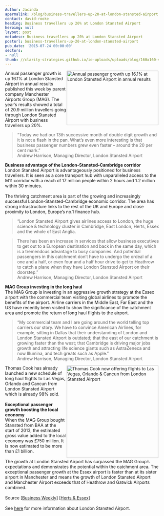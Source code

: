 ```yaml
---
Author: Jacinda
apermalink: /blog/business-travellers-up-20-at-london-stansted-airport
contact: david-rooke
heading: Business travellers up 20% at London Stansted Airport
heroimg: null
layout: post
metadesc: Business travellers up 20% at London Stansted Airport
posturl: business-travellers-up-20-at-london-stansted-airport
pub_date: '2015-07-24 00:00:00'
sectors:
- null
thumb: //clarity-strategies.github.io/ie-uploads/uploads/blog/160x160-stansted-check-in-passengers_640.jpg
---
```


<p><img alt='Annual passenger growth up 16.1% at London Stansted Airport in annual results' src='//clarity-strategies.github.io/ie-uploads/uploads/blog/Stansted_300px.jpg' style='float:right; height:178px; margin-left:2px; margin-right:2px; width:300px'/>Annual passenger growth is up 16.1% at London Stansted Airport in annual results published this week by parent company Manchester Airports Group (MAG). The year’s results showed a total of 20.9 million travellers going through London Stansted Airport with business travellers up 20%.</p><blockquote><p>“Today we had our 13th successive month of double digit growth and it is not a flash in the pan. What’s even more interesting is that business passenger numbers grew even faster – around the 20 per cent mark.”<br/>Andrew Harrison, Managing Director, London Stansted Airport</p></blockquote><p><strong>Business advantage of the London-Stansted-Cambridge corridor</strong><br/>London Stansted Airport is advantageously positioned for business travellers. It is seen as a core transport hub with unparalleled access to the M11 corridor with a reach of 17 million people within 2 hours and 1.2 million within 30 minutes.<br/><br/>The thriving catchment area is part of the growing and increasingly successful London-Stansted-Cambridge economic corridor. The area has strong infrastructure links to the rest of the UK and Europe and close proximity to London, Europe’s no.1 finance hub.</p><blockquote><p>“London Stansted Airport gives airlines access to London, the huge science &amp; technology cluster in Cambridge, East London, Herts, Essex and the whole of East Anglia.</p></blockquote><blockquote>There has been an increase in services that allow business executives to get out to a European destination and back in the same day, which is a tremendous advantage to busy companies. And potential passengers in this catchment don’t have to undergo the ordeal of a one and a half, or even four and a half hour drive to get to Heathrow to catch a plane when they have London Stansted Airport on their doorstep.”<br/>Andrew Harrison, Managing Director, London Stansted Airport</blockquote><p><strong>MAG Group investing in the long haul</strong><br/>The MAG Group is investing in an aggressive growth strategy at the Essex airport with the commercial team visiting global airlines to promote the benefits of the airport. Airline carriers in the Middle East, Far East and the US have recently been visited to show the significance of the catchment area and promote the return of long haul flights to the airport.</p><blockquote><p>“My commercial team and I are going around the world telling top carriers our story. We have to convince American Airlines, for example, sitting in Dallas that their understanding of London and London Stansted Airport is outdated; that the east of our catchment is growing faster than the west; that Cambridge is driving major jobs growth and attracting life science giants such as AstraZeneca and now Illumina, and tech greats such as Apple.”<br/>Andrew Harrison, Managing Director, London Stansted Airport</p></blockquote><p><img alt='Thomas Cook now offering flights to Las Vegas, Orlando &amp; Cancun from London Stansted Airport' src='//clarity-strategies.github.io/ie-uploads/uploads/blog/Nyny_300.jpg' style='float:right; height:303px; margin-left:2px; margin-right:2px; width:300px'/></p><p>Thomas Cook has already launched a new schedule of long haul flights to Las Vegas, Orlando and Cancun from London Stansted Airport which is already 98% sold.<br/><br/><strong>Exceptional passenger growth boosting the local economy</strong><br/>When the MAG Group bought Stansted from BAA at the start of 2013, the estimated gross value added to the local economy was £750 million. It is now estimated to be more than £1 billion. <br/><br/>The growth at London Stansted Airport has surpassed the MAG Group’s expectations and demonstrates the potential within the catchment area. The exceptional passenger growth at the Essex airport is faster than at its sister airport in Manchester and means the growth of London Stansted Airport and Manchester Airport exceeds that of Heathrow and Gatwick Airports combined.<br/><br/>Source [<a href='http://www.businessweekly.co.uk/news/travel-and-transport/stansted-airport-owners-long-haul#sthash.lsNkD1kT.dpuf' target='_blank'>Business Weekly</a>] [<a href='http://www.hertsandessexobserver.co.uk/Stansted-Airport-celebrates-unrivalled-growth-MAG/story-27463084-detail/story.html' target='_blank'>Herts &amp; Essex</a>]<br/><br/>See <a href='http://www.investessex.co.uk/studies/place-studies/london-stansted-airport/' target='_blank'>here</a> for more information about London Stansted Airport.</p>